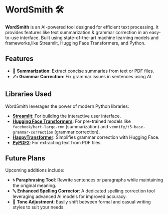 # WordSmith 🛠️

**WordSmith** is an AI-powered tool designed for efficient text processing. It provides features like text summarization & grammar correction in an easy-to-use interface. Built using state-of-the-art machine learning models and frameworks,like Streamlit, Hugging Face Transformers, and Python.


## **Features**
- 📄 **Summarization**: Extract concise summaries from text or PDF files.
- ✍️ **Grammar Correction**: Fix grammar issues in sentences using AI.


## **Libraries Used**
WordSmith leverages the power of modern Python libraries:
- **[Streamlit](https://streamlit.io/)**: For building the interactive user interface.
- **[Hugging Face Transformers](https://huggingface.co/)**: For pre-trained models like `facebook/bart-large-cnn` (summarization) and `vennify/t5-base-grammar-correction` (grammar correction).
- **[HappyTransformer](https://github.com/EricFillion/happy-transformer)**: Simplifies grammar correction with Hugging Face.
- **[PyPDF2](https://pypdf2.readthedocs.io/)**: For extracting text from PDF files.


## Future Plans
Upcoming additions include:

- 🌀 **Paraphrasing Tool**: Rewrite sentences or paragraphs while maintaining the original meaning.
- 🔤 **Enhanced Spelling Corrector**: A dedicated spelling correction tool leveraging advanced AI models for improved accuracy.
- 🎨 **Tone Adjustment**: Easily shift between formal and casual writing styles to suit your needs.


